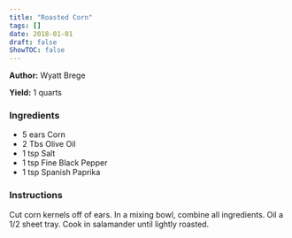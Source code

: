 ```yaml
---
title: "Roasted Corn"
tags: []
date: 2018-01-01
draft: false
ShowTOC: false
---
```


**Author:** Wyatt Brege

**Yield:** 1 quarts


### Ingredients

-   5 ears Corn
-   2 Tbs Olive Oil
-   1 tsp Salt
-   1 tsp Fine Black Pepper
-   1 tsp Spanish Paprika

### Instructions 

Cut corn kernels off of ears.
In a mixing bowl, combine all ingredients.
Oil a 1/2 sheet tray.
Cook in salamander until lightly roasted.
